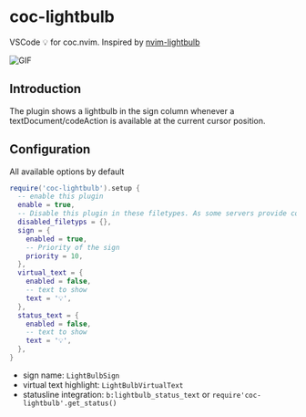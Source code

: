 # coc-lightbulb

VSCode 💡 for coc.nvim. Inspired by [nvim-lightbulb](https://github.com/kosayoda/nvim-lightbulb)

![GIF](https://user-images.githubusercontent.com/47070852/128601281-c322901c-2198-4595-9e35-dff3d10369fc.gif)

## Introduction

The plugin shows a lightbulb in the sign column whenever a textDocument/codeAction is available at the current cursor position.

## Configuration

All available options by default

```lua
require('coc-lightbulb').setup {
  -- enable this plugin
  enable = true,
  -- Disable this plugin in these filetypes. As some servers provide code actions everywhere...
  disabled_filetyps = {},
  sign = {
    enabled = true,
    -- Priority of the sign
    priority = 10,
  },
  virtual_text = {
    enabled = false,
    -- text to show
    text = '💡',
  },
  status_text = {
    enabled = false,
    -- text to show
    text = '💡',
  },
}
```

- sign name: `LightBulbSign`
- virtual text highlight: `LightBulbVirtualText`
- statusline integration: `b:lightbulb_status_text` or `require'coc-lightbulb'.get_status()`
